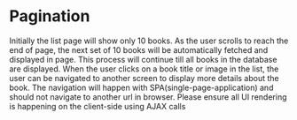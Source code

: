 # Pagination
Initially the list page will show only 10 books. As the user scrolls to reach the end of page, the next set of 10 books will be automatically fetched and displayed in page. This process will continue till all books in the database are displayed. When the user clicks on a book title or image in the list, the user can be navigated to another screen to display more details about the book. The navigation will happen with SPA(single-page-application) and should not navigate to another url in browser. Please ensure all UI rendering is happening on the client-side using AJAX calls
